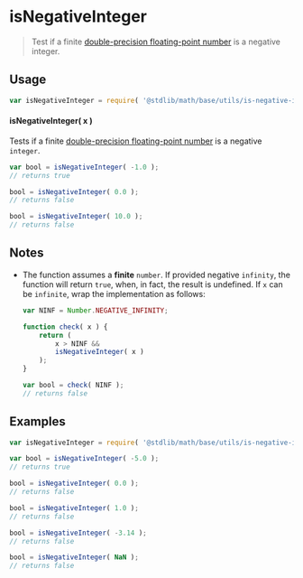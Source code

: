 # isNegativeInteger

> Test if a finite [double-precision floating-point number][ieee754] is a negative integer.


<section class="usage">

## Usage

``` javascript
var isNegativeInteger = require( '@stdlib/math/base/utils/is-negative-integer' );
```

#### isNegativeInteger( x )

Tests if a finite [double-precision floating-point number][ieee754] is a negative `integer`.

``` javascript
var bool = isNegativeInteger( -1.0 );
// returns true

bool = isNegativeInteger( 0.0 );
// returns false

bool = isNegativeInteger( 10.0 );
// returns false
```

</section>

<!-- /.usage -->


<section class="notes">

## Notes

* The function assumes a __finite__ `number`. If provided negative `infinity`, the function will return `true`, when, in fact, the result is undefined. If `x` can be `infinite`, wrap the implementation as follows:

    ``` javascript
    var NINF = Number.NEGATIVE_INFINITY;

    function check( x ) {
        return (
            x > NINF &&
            isNegativeInteger( x )
        );
    }

    var bool = check( NINF );
    // returns false
    ```

</section>

<!-- /.notes -->


<section class="examples">

## Examples

``` javascript
var isNegativeInteger = require( '@stdlib/math/base/utils/is-negative-integer' );

var bool = isNegativeInteger( -5.0 );
// returns true

bool = isNegativeInteger( 0.0 );
// returns false

bool = isNegativeInteger( 1.0 );
// returns false

bool = isNegativeInteger( -3.14 );
// returns false

bool = isNegativeInteger( NaN );
// returns false
```

</section>

<!-- /.examples -->


<section class="links">

[ieee754]: https://en.wikipedia.org/wiki/IEEE_754-1985

</section>

<!-- /.links -->
